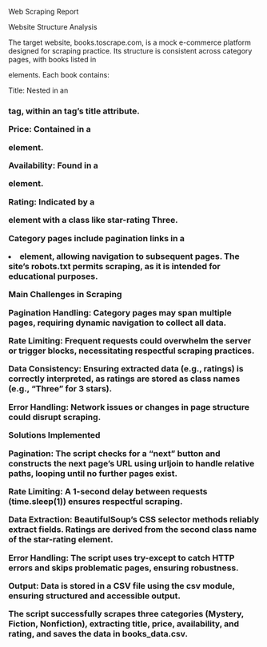 Web Scraping Report

Website Structure Analysis

The target website, books.toscrape.com, is a mock e-commerce platform designed for scraping practice. Its structure is consistent across category pages, with books listed in <article class="product_pod"> elements. Each book contains:





Title: Nested in an <h3> tag, within an <a> tag’s title attribute.



Price: Contained in a <p class="price_color"> element.



Availability: Found in a <p class="instock availability"> element.



Rating: Indicated by a <p class="star-rating"> element with a class like star-rating Three.

Category pages include pagination links in a <li class="next"> element, allowing navigation to subsequent pages. The site’s robots.txt permits scraping, as it is intended for educational purposes.

Main Challenges in Scraping





Pagination Handling: Category pages may span multiple pages, requiring dynamic navigation to collect all data.



Rate Limiting: Frequent requests could overwhelm the server or trigger blocks, necessitating respectful scraping practices.



Data Consistency: Ensuring extracted data (e.g., ratings) is correctly interpreted, as ratings are stored as class names (e.g., “Three” for 3 stars).



Error Handling: Network issues or changes in page structure could disrupt scraping.

Solutions Implemented





Pagination: The script checks for a “next” button and constructs the next page’s URL using urljoin to handle relative paths, looping until no further pages exist.



Rate Limiting: A 1-second delay between requests (time.sleep(1)) ensures respectful scraping.



Data Extraction: BeautifulSoup’s CSS selector methods reliably extract fields. Ratings are derived from the second class name of the star-rating element.



Error Handling: The script uses try-except to catch HTTP errors and skips problematic pages, ensuring robustness.



Output: Data is stored in a CSV file using the csv module, ensuring structured and accessible output.

The script successfully scrapes three categories (Mystery, Fiction, Nonfiction), extracting title, price, availability, and rating, and saves the data in books_data.csv.
